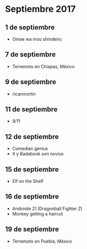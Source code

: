 Septiembre 2017
===========

## 1 de septiembre
 - Omae wa mou shindeiru 

## 7 de septiembre
 - Terremoto en Chiapas, México
 
## 9 de septiembre
 - ricanmortin
 
## 11 de septiembre
 - 9/11
 
## 12 de septiembre
 - Comedian genius
 - It y Badabook son novios
 
## 15 de septiembre
 - Elf on the Shelf
 
## 16 de septiembre
 - Androide 21 (Dragonball Fighter Z)
 - Monkey getting a haircut

## 19 de septiembre
 - Terremoto en Puebla, México
